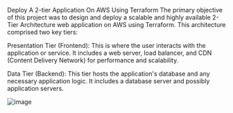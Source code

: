 Deploy A 2-tier Application On AWS Using Terraform
The primary objective of this project was to design and deploy a scalable and highly available 2-Tier Architecture web application on AWS using Terraform. This architecture comprised two key tiers:

Presentation Tier (Frontend): This is where the user interacts with the application or service. It includes a web server, load balancer, and CDN (Content Delivery Network) for performance and scalability.
 
Data Tier (Backend): This tier hosts the application's database and any necessary application logic. It includes a database server and possibly application servers.


![image](https://github.com/Shreyashbhise/Deploy-A-2-tier-Application-On-AWS-Using-Terraform/assets/108046802/b097b7da-fe34-4297-bc38-bef8079aa395)
